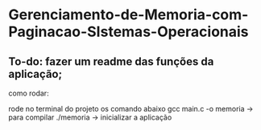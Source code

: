 # Gerenciamento-de-Memoria-com-Paginacao-SIstemas-Operacionais
## To-do: fazer um readme das funções da aplicação;

como rodar:

rode no terminal do projeto os comando abaixo
gcc main.c -o memoria -> para compilar
./memoria -> inicializar a aplicação
